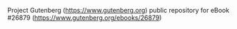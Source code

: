 Project Gutenberg (https://www.gutenberg.org) public repository for eBook #26879 (https://www.gutenberg.org/ebooks/26879)
